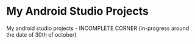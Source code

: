 # My Android Studio Projects
My android studio projects -  INCOMPLETE CORNER (in-progress around the date of 30th of october)

